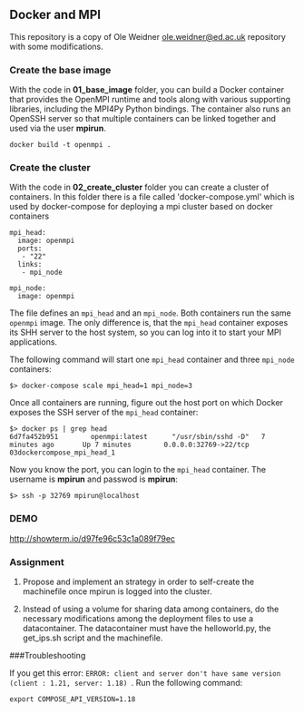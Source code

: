 ## Docker and MPI

This repository is a copy of Ole Weidner <ole.weidner@ed.ac.uk> repository with some modifications.

### Create the base image

With the code in **01_base_image** folder, you can build a Docker container that provides 
the OpenMPI runtime and tools along with various supporting libraries, 
including the MPI4Py Python bindings. The container also runs an OpenSSH server
so that multiple containers can be linked together and used via the user **mpirun**.

```
docker build -t openmpi .
```

### Create the cluster

With the code in **02_create_cluster** folder you can create a cluster of containers.
In this folder there is a file called 'docker-compose.yml' which is used by docker-compose
for deploying a mpi cluster based on docker containers 

```
mpi_head:
  image: openmpi
  ports: 
   - "22"
  links: 
   - mpi_node

mpi_node: 
  image: openmpi
```

The file defines an `mpi_head` and an `mpi_node`. Both containers run the same `openmpi` image. 
The only difference is, that the `mpi_head` container exposes its SHH server to 
the host system, so you can log into it to start your MPI applications.

The following command will start one `mpi_head` container and three `mpi_node` containers: 

```
$> docker-compose scale mpi_head=1 mpi_node=3
```

Once all containers are running, figure out the host port on which Docker exposes the  SSH server of the `mpi_head` container: 

```
$> docker ps | grep head
6d7fa452b951        openmpi:latest      "/usr/sbin/sshd -D"   7 minutes ago       Up 7 minutes        0.0.0.0:32769->22/tcp   03dockercompose_mpi_head_1  
```

Now you know the port, you can login to the `mpi_head` container. The username is **mpirun** and passwod is **mpirun**:

```
$> ssh -p 32769 mpirun@localhost
```

### DEMO

http://showterm.io/d97fe96c53c1a089f79ec

### Assignment

1. Propose and implement an strategy in order to self-create the machinefile once mpirun is logged into the cluster.

2. Instead of using a volume for sharing data among containers, do the necessary modifications among the deployment files to use a datacontainer. The datacontainer must have the helloworld.py, the get_ips.sh script and the machinefile.

###Troubleshooting

If you get this error: `ERROR: client and server don't have same version (client : 1.21, server: 1.18)
`. Run the following command:

```
export COMPOSE_API_VERSION=1.18
```
